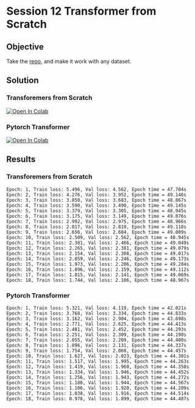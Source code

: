 # Session 12 Transformer from Scratch

## Objective

Take the [repo](https://github.com/aladdinpersson/Machine-Learning-Collection/blob/a2ee9271b5280be6994660c7982d0f44c67c3b63/ML/Pytorch/more_advanced/transformer_from_scratch/transformer_from_scratch.py), and make it work with any dataset. 

## Solution

### Transforemers from Scratch

[![Open In Colab](https://colab.research.google.com/assets/colab-badge.svg)](https://githubtocolab.com/pankaj90382/END-1.0/blob/main/S12/translation_transformer_from_scratch.ipynb)

### Pytorch Transformer

[![Open In Colab](https://colab.research.google.com/assets/colab-badge.svg)](https://githubtocolab.com/pankaj90382/END-1.0/blob/main/S12/translation_transformer.ipynb)


## Results

### Transforemers from Scratch

```
Epoch: 1, Train loss: 5.496, Val loss: 4.562, Epoch time = 47.704s
Epoch: 2, Train loss: 4.276, Val loss: 3.952, Epoch time = 49.146s
Epoch: 3, Train loss: 3.850, Val loss: 3.683, Epoch time = 48.867s
Epoch: 4, Train loss: 3.590, Val loss: 3.490, Epoch time = 49.145s
Epoch: 5, Train loss: 3.379, Val loss: 3.305, Epoch time = 48.945s
Epoch: 6, Train loss: 3.175, Val loss: 3.149, Epoch time = 49.076s
Epoch: 7, Train loss: 2.992, Val loss: 2.975, Epoch time = 48.966s
Epoch: 8, Train loss: 2.817, Val loss: 2.819, Epoch time = 49.118s
Epoch: 9, Train loss: 2.656, Val loss: 2.684, Epoch time = 49.009s
Epoch: 10, Train loss: 2.509, Val loss: 2.562, Epoch time = 48.945s
Epoch: 11, Train loss: 2.381, Val loss: 2.466, Epoch time = 49.049s
Epoch: 12, Train loss: 2.265, Val loss: 2.381, Epoch time = 49.079s
Epoch: 13, Train loss: 2.154, Val loss: 2.308, Epoch time = 49.017s
Epoch: 14, Train loss: 2.059, Val loss: 2.246, Epoch time = 49.173s
Epoch: 15, Train loss: 1.973, Val loss: 2.206, Epoch time = 49.284s
Epoch: 16, Train loss: 1.896, Val loss: 2.159, Epoch time = 49.112s
Epoch: 17, Train loss: 1.815, Val loss: 2.141, Epoch time = 49.069s
Epoch: 18, Train loss: 1.744, Val loss: 2.106, Epoch time = 48.967s
```

### Pytorch Transformer

```
Epoch: 1, Train loss: 5.321, Val loss: 4.119, Epoch time = 42.021s
Epoch: 2, Train loss: 3.768, Val loss: 3.334, Epoch time = 44.833s
Epoch: 3, Train loss: 3.162, Val loss: 2.904, Epoch time = 43.698s
Epoch: 4, Train loss: 2.771, Val loss: 2.625, Epoch time = 44.413s
Epoch: 5, Train loss: 2.481, Val loss: 2.452, Epoch time = 44.293s
Epoch: 6, Train loss: 2.251, Val loss: 2.309, Epoch time = 44.190s
Epoch: 7, Train loss: 2.055, Val loss: 2.209, Epoch time = 44.400s
Epoch: 8, Train loss: 1.896, Val loss: 2.131, Epoch time = 44.337s
Epoch: 9, Train loss: 1.754, Val loss: 2.068, Epoch time = 44.457s
Epoch: 10, Train loss: 1.627, Val loss: 2.023, Epoch time = 44.301s
Epoch: 11, Train loss: 1.517, Val loss: 1.995, Epoch time = 44.263s
Epoch: 12, Train loss: 1.419, Val loss: 1.960, Epoch time = 44.358s
Epoch: 13, Train loss: 1.334, Val loss: 1.946, Epoch time = 44.452s
Epoch: 14, Train loss: 1.256, Val loss: 1.943, Epoch time = 44.272s
Epoch: 15, Train loss: 1.180, Val loss: 1.944, Epoch time = 44.567s
Epoch: 16, Train loss: 1.106, Val loss: 1.920, Epoch time = 44.209s
Epoch: 17, Train loss: 1.038, Val loss: 1.916, Epoch time = 44.514s
Epoch: 18, Train loss: 0.978, Val loss: 1.899, Epoch time = 44.487s
```
